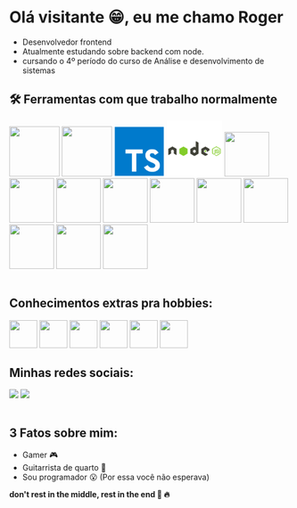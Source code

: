 # Olá visitante :grin:, eu me chamo **Roger** 
- Desenvolvedor frontend
- Atualmente estudando sobre backend com node.
- cursando o 4º período do curso de Análise e desenvolvimento de sistemas


    
## 🛠 **Ferramentas com que trabalho normalmente**

<div>
     <img src="https://cdn.jsdelivr.net/gh/devicons/devicon/icons/react/react-original-wordmark.svg"                width="90" height="90"/>     
     <img src="https://cdn.jsdelivr.net/gh/devicons/devicon/icons/nextjs/nextjs-original-wordmark.svg"              width="90" height="90"/> 
     <img src="https://raw.githubusercontent.com/devicons/devicon/master/icons/typescript/typescript-original.svg"  width="90" height="90"/>
     <img src="https://raw.githubusercontent.com/devicons/devicon/master/icons/nodejs/nodejs-original-wordmark.svg" width="100" height="100"/>
     <img src="https://cdn.jsdelivr.net/gh/devicons/devicon/icons/express/express-original-wordmark.svg"            width="80" height="80"/>
     <img src="https://cdn.jsdelivr.net/gh/devicons/devicon/icons/mongodb/mongodb-original-wordmark.svg"            width="80" height="80"/>
     <img src="https://cdn.jsdelivr.net/gh/devicons/devicon/icons/mysql/mysql-original-wordmark.svg"                width="80" height="80"/>
     <img src="https://cdn.jsdelivr.net/gh/devicons/devicon/icons/docker/docker-original-wordmark.svg"              width="80" height="80"/>
     <img src="https://cdn.jsdelivr.net/gh/devicons/devicon/icons/npm/npm-original-wordmark.svg"                    width="80" height="80"/>
     <img src="https://cdn.jsdelivr.net/gh/devicons/devicon/icons/figma/figma-original.svg"                         width="80" height="80"/>
     <img src="https://cdn.jsdelivr.net/gh/devicons/devicon/icons/html5/html5-original.svg"                         width="80" height="80"/>           
     <img src="https://cdn.jsdelivr.net/gh/devicons/devicon/icons/css3/css3-original-wordmark.svg"                  width="80" height="80"/>     
     <img src="https://cdn.jsdelivr.net/gh/devicons/devicon/icons/bootstrap/bootstrap-original-wordmark.svg"        width="80" height="80"/> 
     <img src="https://cdn.jsdelivr.net/gh/devicons/devicon/icons/javascript/javascript-original.svg"               width="80" height="80"/>
    



</div>
<br>

## Conhecimentos extras pra hobbies:

<div> 
     <img src="https://cdn.jsdelivr.net/gh/devicons/devicon/icons/php/php-original.svg"                     width="50" height="50"/>
     <img src="https://cdn.jsdelivr.net/gh/devicons/devicon/icons/apache/apache-original-wordmark.svg"      width="50" height="50"/>
     <img src="https://cdn.jsdelivr.net/gh/devicons/devicon/icons/mysql/mysql-original-wordmark.svg"        width="50" height="50"/>
     <img src="https://cdn.jsdelivr.net/gh/devicons/devicon/icons/linux/linux-original.svg"                 width="50" height="50"/>
     <img src="https://cdn.jsdelivr.net/gh/devicons/devicon/icons/c/c-original.svg"                         width="50" height="50"/>
     <img src="https://cdn.jsdelivr.net/gh/devicons/devicon/icons/cplusplus/cplusplus-original.svg"         width="50" height="50"/>
     
</div>

## Minhas redes sociais:
<div> 
<a href="https://instagram.com/estudahack" target="_blank"><img src="https://img.shields.io/badge/-Instagram-%23E4405F?style=for-the-badge&logo=instagram&logoColor=white" target="_blank"></a>
<a href="https://www.linkedin.com/in/roger-albuquerque" target="_blank"><img src="https://img.shields.io/badge/-LinkedIn-%230077B5?style=for-the-badge&logo=linkedin&logoColor=white" target="_blank"></a> 
</div> 

<br>

## 3 Fatos sobre mim:
   - Gamer :video_game:
   - Guitarrista de quarto :guitar:
   - Sou programador :open_mouth: (Por essa você não esperava)
   
 
**don't rest in the middle, rest in the end :triumph: :fire:**

          

